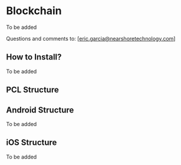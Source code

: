 # Blockchain

To be added

Questions and comments to: [eric.garcia@nearshoretechnology.com]

How to Install?
--------------
To be added

## PCL Structure

## Android Structure
To be added

## iOS Structure
To be added
